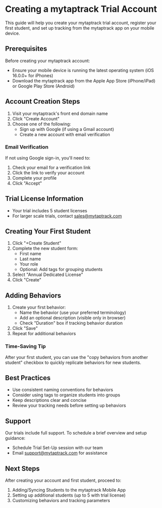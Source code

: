 # Creating a mytaptrack Trial Account

This guide will help you create your mytaptrack trial account, register your first student, and set up tracking from the mytaptrack app on your mobile device.

## Prerequisites

Before creating your mytaptrack account:
- Ensure your mobile device is running the latest operating system (iOS 16.0.0+ for iPhones)
- Download the mytaptrack app from the Apple App Store (iPhone/iPad) or Google Play Store (Android)

## Account Creation Steps

1. Visit your mytaptrack's front end domain name
2. Click "Create Account"
3. Choose one of the following:
   - Sign up with Google (if using a Gmail account)
   - Create a new account with email verification

### Email Verification
If not using Google sign-in, you'll need to:
1. Check your email for a verification link
2. Click the link to verify your account
3. Complete your profile
4. Click "Accept"

## Trial License Information

- Your trial includes 5 student licenses
- For larger scale trials, contact sales@mytaptrack.com

## Creating Your First Student

1. Click "+Create Student"
2. Complete the new student form:
   - First name
   - Last name
   - Your role
   - Optional: Add tags for grouping students
3. Select "Annual Dedicated License"
4. Click "Create"

## Adding Behaviors

1. Create your first behavior:
   - Name the behavior (use your preferred terminology)
   - Add an optional description (visible only in browser)
   - Check "Duration" box if tracking behavior duration
2. Click "Save"
3. Repeat for additional behaviors

### Time-Saving Tip
After your first student, you can use the "copy behaviors from another student" checkbox to quickly replicate behaviors for new students.

## Best Practices

- Use consistent naming conventions for behaviors
- Consider using tags to organize students into groups
- Keep descriptions clear and concise
- Review your tracking needs before setting up behaviors

## Support

Our trials include full support. To schedule a brief overview and setup guidance:
- Schedule Trial Set-Up session with our team
- Email support@mytaptrack.com for assistance

## Next Steps

After creating your account and first student, proceed to:
1. Adding/Syncing Students to the mytaptrack Mobile App
2. Setting up additional students (up to 5 with trial license)
3. Customizing behaviors and tracking parameters